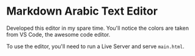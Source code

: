 # Markdown Arabic Text Editor
Developed this editor in my spare time. You'll notice the colors are taken from VS Code, the awesome code editor.

To use the editor, you'll need to run a Live Server and serve `main.html`.
